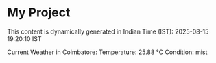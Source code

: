 # My Project

This content is dynamically generated in Indian Time (IST): 2025-08-15 19:20:10 IST


Current Weather in Coimbatore:
Temperature: 25.88 °C
Condition: mist
